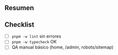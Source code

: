 ## Resumen

<!-- Qué cambia y por qué -->

## Checklist

- [ ] `pnpm -w lint` sin errores
- [ ] `pnpm -w typecheck` OK
- [ ] QA manual básico (home, /admin, robots/sitemap)
